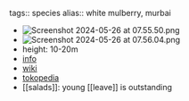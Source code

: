 tags:: species
alias:: white mulberry, murbai

- ![Screenshot 2024-05-26 at 07.55.50.png](https://peach-geographical-bat-397.mypinata.cloud/ipfs/QmUY6FWcBPz7bWN5ZU6F9Fk3TGjNW5j8ZjWJnQpgnbv7tR)
- ![Screenshot 2024-05-26 at 07.56.04.png](https://peach-geographical-bat-397.mypinata.cloud/ipfs/QmXLfi7rTEAN3Zb8p89umVcqBBHBsYJpZGfsooZ7u9mpxN)
- height: 10-20m
- [info](http://www.plantsofasia.com/index/morus/0-100)
- [wiki](https://en.wikipedia.org/wiki/Muntingia)
- [tokopedia](https://www.tokopedia.com/aksr-1/new-biji-benih-buah-mulberry-morus-alba-seeds-pasti-puas?extParam=ivf%3Dfalse%26src%3Dsearch)
- [[salads]]: young [[leave]] is outstanding